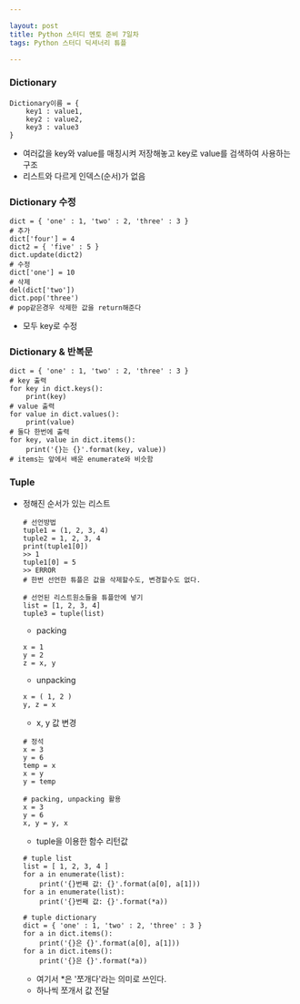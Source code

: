 ```yaml
---

layout: post
title: Python 스터디 멘토 준비 7일차
tags: Python 스터디 딕셔너리 튜플

---
```


### Dictionary
```
Dictionary이름 = {
	key1 : value1, 
    key2 : value2, 
    key3 : value3
}
```
* 여러값을 key와 value를 매칭시켜 저장해놓고 key로 value를 검색하여 사용하는 구조
* 리스트와 다르게 인덱스(순서)가 없음

### Dictionary 수정
```
dict = { 'one' : 1, 'two' : 2, 'three' : 3 }
# 추가
dict['four'] = 4
dict2 = { 'five' : 5 }
dict.update(dict2)
# 수정
dict['one'] = 10
# 삭제
del(dict['two'])
dict.pop('three')
# pop같은경우 삭제한 값을 return해준다
```
* 모두 key로 수정

### Dictionary & 반복문
```
dict = { 'one' : 1, 'two' : 2, 'three' : 3 }
# key 출력
for key in dict.keys():
	print(key)
# value 출력
for value in dict.values():
	print(value)
# 둘다 한번에 출력
for key, value in dict.items():
	print('{}는 {}'.format(key, value))
# items는 앞에서 배운 enumerate와 비슷함
```

### Tuple
* 정해진 순서가 있는 리스트
    ```
    # 선언방법
    tuple1 = (1, 2, 3, 4)
    tuple2 = 1, 2, 3, 4
    print(tuple1[0])
    >> 1
    tuple1[0] = 5
    >> ERROR
    # 한번 선언한 튜플은 값을 삭제할수도, 변경할수도 없다.

    # 선언된 리스트원소들을 튜플안에 넣기
    list = [1, 2, 3, 4]
    tuple3 = tuple(list)
	```
	* packing
	```
    x = 1
    y = 2
    z = x, y
    ```

	* unpacking
	```
    x = ( 1, 2 )
    y, z = x
    ```
	
    * x, y 값 변경
	```
    # 정석
    x = 3
    y = 6
    temp = x
    x = y
    y = temp

	# packing, unpacking 활용
    x = 3
    y = 6
    x, y = y, x
    ```

	* tuple을 이용한 함수 리턴값
	```
    # tuple list
    list = [ 1, 2, 3, 4 ]
    for a in enumerate(list):
    	print('{}번째 값: {}'.format(a[0], a[1]))
    for a in enumerate(list):
    	print('{}번째 값: {}'.format(*a))
    
    # tuple dictionary
    dict = { 'one' : 1, 'two' : 2, 'three' : 3 }
    for a in dict.items():
    	print('{}은 {}'.format(a[0], a[1]))
    for a in dict.items():
    	print('{}은 {}'.format(*a))
    ```
	* 여기서 *은 '쪼개다'라는 의미로 쓰인다.
	* 하나씩 쪼개서 값 전달
